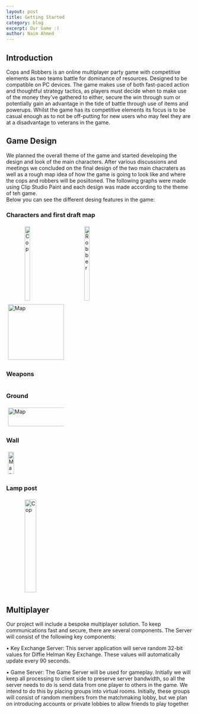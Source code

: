 ```yaml
---
layout: post
title: Getting Started
category: blog
excerpt: Our Game :)
author: Naim Ahmed
---
```

<style>
    
    .column1 {
        float: left;
        width: 30%;
        padding: 5px;
    }

    .row1::after {
        content: "";
        clear: both;
        display: table;
    }

    #cop0 {
        padding-left: 50px;
    }

    /* #ground {
        padding-left: 50px;
    }

    #wall {
        padding-left: 50px;
    } */

    #lampPost {
        padding-left: 50px;
    }

</style>

## Introduction
Cops and Robbers is an online multiplayer party game with competitive elements as two teams battle for
dominance of resources.
Designed to be compatible on PC devices. The game makes use of both fast-paced action and thoughtful strategy
tactics, as players must decide when to make use of the money they’ve gathered to either, secure the win
through sum or potentially gain an advantage in the tide of battle through use of items and powerups.
Whilst the game has its competitive elements its focus is to be casual enough as
to not be off-putting for new users who may feel they are at a disadvantage to veterans in the game.

## Game Design
We planned the overall theme of the game and started developing the design and look of the main 
characters. After various discussions and meetings we concluded on the final design of the two main
chacraters as well as a rough map idea of how the game is going to look like and where the cops and robbers will be posiitoned.
The following graphs were made using Clip Studio Paint and each design was made according to the theme of teh game. <br/>
Below you can see the different desing features in the game:

### Characters and first draft map

<div class="row1">
    <div class="column1" id="cop0">
        <img src="{{site.baseurl}}/assets/images/cop resize.png" height="200" alt="Cop" style="width:30%">
    </div>
    <div class="column1">
        <img src="{{site.baseurl}}/assets/images/robber resize left.png" height="200" alt="Robber" style="width:30%">
    </div>
    <div class="column1">
        <img src="{{site.baseurl}}/assets/images/MAP.png" height="150" alt="Map" style="width:100%">
    </div>
</div>

### Weapons

<div class="container center">
    <div class="row weapons">
        <div class="col-md-12">
            </div>
            <div class="col-md-3">
              <img src="{{site.baseurl}}/assets/images/bat.PNG" class="img-fluid img-border" alt="">
            </div>
            <div class="col-md-3">
              <img src="{{site.baseurl}}/assets/images/pipe.PNG" class="img-fluid img-border" alt="">
            </div>
            <div class="col-md-3">
              <img src="{{site.baseurl}}/assets/images/robbergun.PNG" class="img-fluid img-border" alt="">
            </div>
            <div class="col-md-3">
              <img src="{{site.baseurl}}/assets/images/coppergun.PNG" class="img-fluid img-border" alt="">
        </div>
     </div>
</div>

### Ground

<div class="row1" id="ground">
    <div class="column1">
        <img src="{{site.baseurl}}/assets/images/ground.png" height="50" alt="Map" style="width:200%">
    </div>
</div>

### Wall

<div class="row1" id="wall">
    <div class="column1">
          <img src="{{site.baseurl}}/assets/images/walls.png" height="60" alt="Map" style="width:33%">
    </div>
</div>

### Lamp post

<div class="row1">
    <div class="column1" id="lampPost">
        <img src="{{site.baseurl}}/assets/images/Lamp" height="250" alt="Cop" style="width:45%">
    </div>
</div>


## Multiplayer
Our project will include a bespoke multiplayer solution. To keep communications fast and secure,
there are several components. The Server will consist of the following key components: 

• Key Exchange Server: This server application will serve random 32-bit values for Diffie Helman Key Exchange.
These values will automatically update every 90 seconds. 

• Game Server: The Game Server will be used for gameplay. 
Initially we will keep all processing to client side to preserve server bandwidth, so all the server needs to
do is send data from one player to others in the game. We intend to do this by placing groups into virtual
rooms. Initially, these groups will consist of random members from the matchmaking lobby, but we plan on
introducing accounts or private lobbies to allow friends to play together